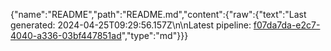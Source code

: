 {"name":"README","path":"README.md","content":{"raw":{"text":"Last generated: 2024-04-25T09:29:56.157Z\n\nLatest pipeline: [f07da7da-e2c7-4040-a336-03bf447851ad](/pipeline/f07da7da-e2c7-4040-a336-03bf447851ad)","type":"md"}}}